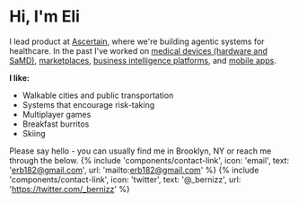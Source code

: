 
# Hi, I'm Eli

I lead product at [Ascertain](https://www.ascertain.com), where we're building agentic systems for healthcare. In the past I've worked on [medical devices (hardware and SaMD)](https://optainhealth.com/), [marketplaces](https://torchdental.com/), [business intelligence platforms](https://seatgeek.com/enterprise), and [mobile apps](https://www.forbes.com/sites/annefield/2023/08/09/sallie-mae-buys-key-assets-of-scholarship-app-scholly/).

**I like:**

- Walkable cities and public transportation
- Systems that encourage risk-taking
- Multiplayer games
- Breakfast burritos
- Skiing

Please say hello - you can usually find me in Brooklyn, NY or reach me through the below.
{% include 'components/contact-link',
    icon: 'email',
    text: 'erb182@gmail.com',
    url: 'mailto:erb182@gmail.com'
%}
{% include 'components/contact-link',
    icon: 'twitter',
    text: '@_bernizz',
    url: 'https://twitter.com/_bernizz'
%}
